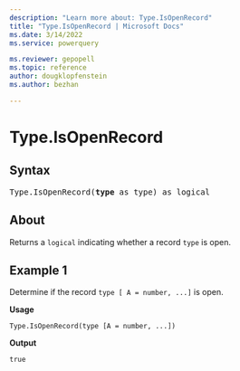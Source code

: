 ```yaml
---
description: "Learn more about: Type.IsOpenRecord"
title: "Type.IsOpenRecord | Microsoft Docs"
ms.date: 3/14/2022
ms.service: powerquery

ms.reviewer: gepopell
ms.topic: reference
author: dougklopfenstein
ms.author: bezhan

---
```

# Type.IsOpenRecord

## Syntax

<pre>
Type.IsOpenRecord(<b>type</b> as type) as logical
</pre>
  
## About

Returns a `logical` indicating whether a record `type` is open.

## Example 1

Determine if the record `type [ A = number, ...]` is open.

**Usage**

```powerquery-m
Type.IsOpenRecord(type [A = number, ...])
```

**Output**

`true`
